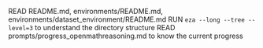 READ README.md, environments/README.md, environments/dataset_environment/README.md
RUN `eza --long --tree --level=3` to understand the directory structure
READ prompts/progress_openmathreasoning.md to know the current progress